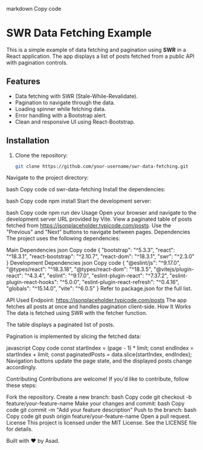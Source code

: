 
markdown
Copy code
# SWR Data Fetching Example

This is a simple example of data fetching and pagination using **SWR** in a React application. The app displays a list of posts fetched from a public API with pagination controls.

## Features

- Data fetching with SWR (Stale-While-Revalidate).
- Pagination to navigate through the data.
- Loading spinner while fetching data.
- Error handling with a Bootstrap alert.
- Clean and responsive UI using React-Bootstrap.

## Installation

1. Clone the repository:
   ```bash
   git clone https://github.com/your-username/swr-data-fetching.git
Navigate to the project directory:

bash
Copy code
cd swr-data-fetching
Install the dependencies:

bash
Copy code
npm install
Start the development server:

bash
Copy code
npm run dev
Usage
Open your browser and navigate to the development server URL provided by Vite.
View a paginated table of posts fetched from https://jsonplaceholder.typicode.com/posts.
Use the "Previous" and "Next" buttons to navigate between pages.
Dependencies
The project uses the following dependencies:

Main Dependencies
json
Copy code
{
  "bootstrap": "^5.3.3",
  "react": "^18.3.1",
  "react-bootstrap": "^2.10.7",
  "react-dom": "^18.3.1",
  "swr": "^2.3.0"
}
Development Dependencies
json
Copy code
{
  "@eslint/js": "^9.17.0",
  "@types/react": "^18.3.18",
  "@types/react-dom": "^18.3.5",
  "@vitejs/plugin-react": "^4.3.4",
  "eslint": "^9.17.0",
  "eslint-plugin-react": "^7.37.2",
  "eslint-plugin-react-hooks": "^5.0.0",
  "eslint-plugin-react-refresh": "^0.4.16",
  "globals": "^15.14.0",
  "vite": "^6.0.5"
}
Refer to package.json for the full list.

API Used
Endpoint: https://jsonplaceholder.typicode.com/posts
The app fetches all posts at once and handles pagination client-side.
How It Works
The data is fetched using SWR with the fetcher function.

The table displays a paginated list of posts.

Pagination is implemented by slicing the fetched data:

javascript
Copy code
const startIndex = (page - 1) * limit;
const endIndex = startIndex + limit;
const paginatedPosts = data.slice(startIndex, endIndex);
Navigation buttons update the page state, and the displayed posts change accordingly.

Contributing
Contributions are welcome! If you'd like to contribute, follow these steps:

Fork the repository.
Create a new branch:
bash
Copy code
git checkout -b feature/your-feature-name
Make your changes and commit:
bash
Copy code
git commit -m "Add your feature description"
Push to the branch:
bash
Copy code
git push origin feature/your-feature-name
Open a pull request.
License
This project is licensed under the MIT License. See the LICENSE file for details.

Built with ❤️ by Asad.